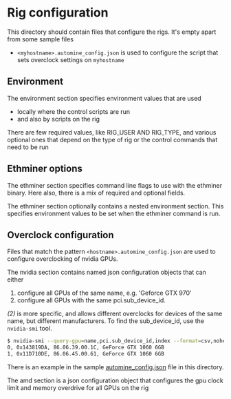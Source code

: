 # Rig configuration

This directory should contain files that configure the rigs.
It's empty apart from some sample files

- `<myhostname>.automine_config.json` is used to configure the script that sets overclock settings on `myhostname`
   
## Environment

The environment section specifies environment values that are used
- locally where the control scripts are run
- and also by scripts on the rig

There are few required values, like RIG_USER AND RIG_TYPE, and various optional
ones that depend on the type of rig or the control commands that need to be run

## Ethminer options

The ethminer section specifies command line flags to use with the ethminer binary. Here also, there is a mix of required and optional fields.

The ethminer section optionally contains a nested environment section.  This specifies environment values to be set when the ethminer command is run.


## Overclock configuration

Files that match the pattern `<hostname>.automine_config.json` are used to configure overclocking of nvidia GPUs.

The nvidia section contains named json configuration objects that can either

1. configure all GPUs of the same name, e.g. 'Geforce GTX 970'
2. configure all GPUs with the same pci.sub\_device\_id.
   
_(2)_ is more specific, and allows different overclocks for devices of the same
name, but different manufacturers.  To find the sub\_device\_id, use the `nvidia-smi` tool.

```bash
$ nvidia-smi --query-gpu=name,pci.sub_device_id,index --format=csv,noheader
0, 0x143819DA, 86.06.39.00.1C, GeForce GTX 1060 6GB
1, 0x11D710DE, 86.06.45.00.61, GeForce GTX 1060 6GB

```

There is an example in the sample [automine_config.json](./127.0.0.1.automine_config.sample.json) file in this directory.

The amd section is a json configuration object that configures the gpu clock
limit and memory overdrive for all GPUs on the rig
